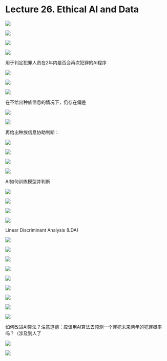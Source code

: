# Lecture 26. Ethical AI and Data

![](image/1678089774564_hlhKH_olWZ.png)

![](image/1678089794258_NkdAxvf5hq.png)

![](image/1678089816670_sqh-j7itbf.png)

![](image/1678089842158_gKOFT7UKTB.png)

用于判定犯罪人员在2年内是否会再次犯罪的AI程序

![](image/1678089879949_HaIYDZagtj.png)

![](image/1678090200191_FXmm2gkIaJ.png)

![](image/1678090587455_Jiz-P1gHKl.png)

在不给出种族信息的情况下，仍存在偏差

![](image/1678090684849_JegBC3KHmE.png)

![](image/1678090707582_BYCcSA4Zny.png)

再给出种族信息协助判断：

![](image/1678090803135_D3RlCeGYy2.png)

![](image/1678090862046_E7tepH1BfJ.png)

![](image/1678090880813_N6w8ks22am.png)

![](image/1678090906104_eKmTwug5m6.png)

AI如何训练模型并判断

![](image/1678090971603_kpyOUvxmU-.png)

![](image/1678091057331_wyhC271GqN.png)

![](image/1678091158808_WmJ00tOQr0.png)

![](image/1678091231384_dEwRW0lTQt.png)

Linear Discriminant Analysis (LDA)

![](image/1678091281694_9YcMrunXCW.png)

![](image/1678091324112_NbMgUOsCUp.png)

![](image/1678091358531_FAFnmCQawc.png)

![](image/1678091775243_WCEwMC2Xvm.png)

![](image/1678091927145_CrJPJodFQs.png)

![](image/1678092016038_Sv3uB-cIuj.png)

![](image/1678092068870_bP-Yxkq2W1.png)

![](image/1678092133176_xyuU9bkukZ.png)

![](image/1678092203294_zKYVcL-BBK.png)

如何改进AI算法？注意道德：应该用AI算法去预测一个罪犯未来两年的犯罪概率吗？（涉及到人了

![](image/1678092303860_00yRbak_mn.png)

![](image/1678092346356_DMTbkXLzUq.png)
